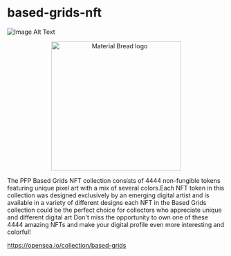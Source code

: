# based-grids-nft
![Image Alt Text](https://i.seadn.io/s/primary-drops/0x6b7edf159165d16c35eb5ef189d719d4d7d5db1f/32129847:about:media:5a450e69-547b-4378-8871-bc0b4f876412.gif?auto=format&dpr=1&w=1920)
<p align="center">
    <img width="300" src="https://i.seadn.io/s/primary-drops/0x6b7edf159165d16c35eb5ef189d719d4d7d5db1f/32129847:about:preview_media:757f4dda-10e6-4e85-846e-794bb2d90c89.gif?auto=format&dpr=1&w=1200" alt="Material Bread logo">
</p>
The PFP Based Grids NFT collection consists of 4444 non-fungible tokens featuring unique pixel art with a mix of several colors.Each NFT token in this collection was designed exclusively by an emerging digital artist and is available in a variety of different designs each NFT in the Based Grids collection could be the perfect choice for collectors who appreciate unique and different digital art Don't miss the opportunity to own one of these 4444 amazing NFTs and make your digital profile even more interesting and colorful!

https://opensea.io/collection/based-grids
